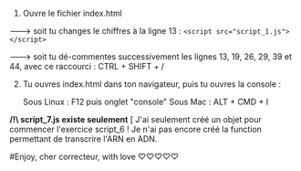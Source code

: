 1. Ouvre le fichier index.html

---> soit tu changes le chiffres à la ligne 13 : 
```<script src="script_1.js"></script>```



---> soit tu dé-commentes successivement les lignes 13, 19, 26, 29, 39 et 44, avec ce raccourci : CTRL + SHIFT + /


2. Tu ouvres index.html dans ton navigateur, puis tu ouvres la console :

    Sous Linux : F12 puis onglet "console"
    Sous Mac : ALT + CMD + I


**/!\ script_7.js existe seulement**
 [ J'ai seulement créé un objet pour commencer l'exercice script_6 !
Je n'ai pas encore créé la function permettant de transcrire l'ARN en ADN.



#Enjoy, cher correcteur, with love ♡♡♡♡♡




